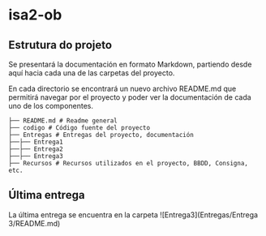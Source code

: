 # isa2-ob 

## Estrutura do projeto

Se presentará la documentación en formato Markdown, partiendo desde aquí hacia cada una de las carpetas del proyecto.

En cada directorio se encontrará un nuevo archivo README.md que permitirá navegar por el proyecto y poder ver la documentación de cada uno de los componentes.


```
├── README.md # Readme general
├── codigo # Código fuente del proyecto
├── Entregas # Entregas del proyecto, documentación
├──├── Entrega1
├──├── Entrega2
├──├── Entrega3
├── Recursos # Recursos utilizados en el proyecto, BBDD, Consigna, etc.
```

## Última entrega

La última entrega se encuentra en la carpeta ![Entrega3](Entregas/Entrega 3/README.md)